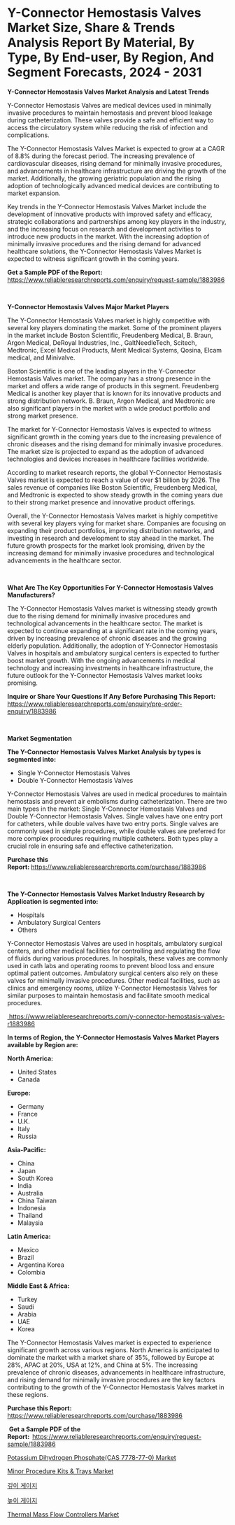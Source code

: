 <p><h1>Y-Connector Hemostasis Valves Market Size, Share & Trends Analysis Report By Material, By Type, By End-user, By Region, And Segment Forecasts, 2024 - 2031</h1></p><p><strong>Y-Connector Hemostasis Valves Market Analysis and Latest Trends</strong></p>
<p><p>Y-Connector Hemostasis Valves are medical devices used in minimally invasive procedures to maintain hemostasis and prevent blood leakage during catheterization. These valves provide a safe and efficient way to access the circulatory system while reducing the risk of infection and complications.</p><p>The Y-Connector Hemostasis Valves Market is expected to grow at a CAGR of 8.8% during the forecast period. The increasing prevalence of cardiovascular diseases, rising demand for minimally invasive procedures, and advancements in healthcare infrastructure are driving the growth of the market. Additionally, the growing geriatric population and the rising adoption of technologically advanced medical devices are contributing to market expansion.</p><p>Key trends in the Y-Connector Hemostasis Valves Market include the development of innovative products with improved safety and efficacy, strategic collaborations and partnerships among key players in the industry, and the increasing focus on research and development activities to introduce new products in the market. With the increasing adoption of minimally invasive procedures and the rising demand for advanced healthcare solutions, the Y-Connector Hemostasis Valves Market is expected to witness significant growth in the coming years.</p></p>
<p><strong>Get a Sample PDF of the Report:&nbsp;</strong> <a href="https://www.reliableresearchreports.com/enquiry/request-sample/1883986">https://www.reliableresearchreports.com/enquiry/request-sample/1883986</a></p>
<p>&nbsp;</p>
<p><strong>Y-Connector Hemostasis Valves Major Market Players</strong></p>
<p><p>The Y-Connector Hemostasis Valves market is highly competitive with several key players dominating the market. Some of the prominent players in the market include Boston Scientific, Freudenberg Medical, B. Braun, Argon Medical, DeRoyal Industries, Inc., GaltNeedleTech, Scitech, Medtronic, Excel Medical Products, Merit Medical Systems, Qosina, Elcam medical, and Minivalve.</p><p>Boston Scientific is one of the leading players in the Y-Connector Hemostasis Valves market. The company has a strong presence in the market and offers a wide range of products in this segment. Freudenberg Medical is another key player that is known for its innovative products and strong distribution network. B. Braun, Argon Medical, and Medtronic are also significant players in the market with a wide product portfolio and strong market presence.</p><p>The market for Y-Connector Hemostasis Valves is expected to witness significant growth in the coming years due to the increasing prevalence of chronic diseases and the rising demand for minimally invasive procedures. The market size is projected to expand as the adoption of advanced technologies and devices increases in healthcare facilities worldwide.</p><p>According to market research reports, the global Y-Connector Hemostasis Valves market is expected to reach a value of over $1 billion by 2026. The sales revenue of companies like Boston Scientific, Freudenberg Medical, and Medtronic is expected to show steady growth in the coming years due to their strong market presence and innovative product offerings.</p><p>Overall, the Y-Connector Hemostasis Valves market is highly competitive with several key players vying for market share. Companies are focusing on expanding their product portfolios, improving distribution networks, and investing in research and development to stay ahead in the market. The future growth prospects for the market look promising, driven by the increasing demand for minimally invasive procedures and technological advancements in the healthcare sector.</p></p>
<p>&nbsp;</p>
<p><strong>What Are The Key Opportunities For Y-Connector Hemostasis Valves Manufacturers?</strong></p>
<p><p>The Y-Connector Hemostasis Valves market is witnessing steady growth due to the rising demand for minimally invasive procedures and technological advancements in the healthcare sector. The market is expected to continue expanding at a significant rate in the coming years, driven by increasing prevalence of chronic diseases and the growing elderly population. Additionally, the adoption of Y-Connector Hemostasis Valves in hospitals and ambulatory surgical centers is expected to further boost market growth. With the ongoing advancements in medical technology and increasing investments in healthcare infrastructure, the future outlook for the Y-Connector Hemostasis Valves market looks promising.</p></p>
<p><strong>Inquire or Share Your Questions If Any Before Purchasing This Report:</strong> <a href="https://www.reliableresearchreports.com/enquiry/pre-order-enquiry/1883986">https://www.reliableresearchreports.com/enquiry/pre-order-enquiry/1883986</a></p>
<p>&nbsp;</p>
<p><strong>Market Segmentation</strong></p>
<p><strong>The Y-Connector Hemostasis Valves Market Analysis by types is segmented into:</strong></p>
<p><ul><li>Single Y-Connector Hemostasis Valves</li><li>Double Y-Connector Hemostasis Valves</li></ul></p>
<p><p>Y-Connector Hemostasis Valves are used in medical procedures to maintain hemostasis and prevent air embolisms during catheterization. There are two main types in the market: Single Y-Connector Hemostasis Valves and Double Y-Connector Hemostasis Valves. Single valves have one entry port for catheters, while double valves have two entry ports. Single valves are commonly used in simple procedures, while double valves are preferred for more complex procedures requiring multiple catheters. Both types play a crucial role in ensuring safe and effective catheterization.</p></p>
<p><strong>Purchase this Report:&nbsp;</strong><a href="https://www.reliableresearchreports.com/purchase/1883986">https://www.reliableresearchreports.com/purchase/1883986</a></p>
<p>&nbsp;</p>
<p><strong>The Y-Connector Hemostasis Valves Market Industry Research by Application is segmented into:</strong></p>
<p><ul><li>Hospitals</li><li>Ambulatory Surgical Centers</li><li>Others</li></ul></p>
<p><p>Y-Connector Hemostasis Valves are used in hospitals, ambulatory surgical centers, and other medical facilities for controlling and regulating the flow of fluids during various procedures. In hospitals, these valves are commonly used in cath labs and operating rooms to prevent blood loss and ensure optimal patient outcomes. Ambulatory surgical centers also rely on these valves for minimally invasive procedures. Other medical facilities, such as clinics and emergency rooms, utilize Y-Connector Hemostasis Valves for similar purposes to maintain hemostasis and facilitate smooth medical procedures.</p></p>
<p><a href="https://www.reliableresearchreports.com/y-connector-hemostasis-valves-r1883986">&nbsp;https://www.reliableresearchreports.com/y-connector-hemostasis-valves-r1883986</a></p>
<p><strong>In terms of Region, the Y-Connector Hemostasis Valves Market Players available by Region are:</strong></p>
<p>
    <p> <strong> North America: </strong>
        <ul>
            <li>United States</li>
            <li>Canada</li>
        </ul>
        </p> 
    <p> <strong> Europe: </strong>
        <ul>
            <li>Germany</li>
            <li>France</li>
            <li>U.K.</li>
            <li>Italy</li>
            <li>Russia</li>
        </ul>
        </p> 
    <p> <strong> Asia-Pacific: </strong>
        <ul>
            <li>China</li>
            <li>Japan</li>
            <li>South Korea</li>
            <li>India</li>
            <li>Australia</li>
            <li>China Taiwan</li>
            <li>Indonesia</li>
            <li>Thailand</li>
            <li>Malaysia</li>
        </ul>
        </p> 
    <p> <strong> Latin America: </strong>
        <ul>
            <li>Mexico</li>
            <li>Brazil</li>
            <li>Argentina Korea</li>
            <li>Colombia</li>
        </ul>
        </p> 
    <p> <strong> Middle East & Africa: </strong>
        <ul>
            <li>Turkey</li>
            <li>Saudi</li>
            <li>Arabia</li>
            <li>UAE</li>
            <li>Korea</li>
        </ul>
    </p>
    </p>
<p><p>The Y-Connector Hemostasis Valves market is expected to experience significant growth across various regions. North America is anticipated to dominate the market with a market share of 35%, followed by Europe at 28%, APAC at 20%, USA at 12%, and China at 5%. The increasing prevalence of chronic diseases, advancements in healthcare infrastructure, and rising demand for minimally invasive procedures are the key factors contributing to the growth of the Y-Connector Hemostasis Valves market in these regions.</p></p>
<p><strong>Purchase this Report: </strong><a href="https://www.reliableresearchreports.com/purchase/1883986">https://www.reliableresearchreports.com/purchase/1883986</a></p>
<p>&nbsp;<strong>Get a Sample PDF of the Report:&nbsp;&nbsp;</strong><a href="https://www.reliableresearchreports.com/enquiry/request-sample/1883986">https://www.reliableresearchreports.com/enquiry/request-sample/1883986</a></p>
<p><strong></strong></p>
<p><p><a href="https://issuu.com/reportprime-2/docs/potassium-dihydrogen-phosphatecas-7778-77-0-market">Potassium Dihydrogen Phosphate(CAS 7778-77-0) Market</a></p><p><a href="https://github.com/abdelrhmankishk22/Market-Research-Report-List-4/blob/main/minor-procedure-kits-trays-market.md">Minor Procedure Kits & Trays Market</a></p><p><a href="https://github.com/vsckjg50460/Market-Research-Report-List-2/blob/main/826078447587.md">깊이 게이지</a></p><p><a href="https://github.com/akzkkws047661437/Market-Research-Report-List-2/blob/main/478767047586.md">높이 게이지</a></p><p><a href="https://www.linkedin.com/pulse/thermal-mass-flow-controllers-market-furnishes-information-l2eke">Thermal Mass Flow Controllers Market</a></p></p>